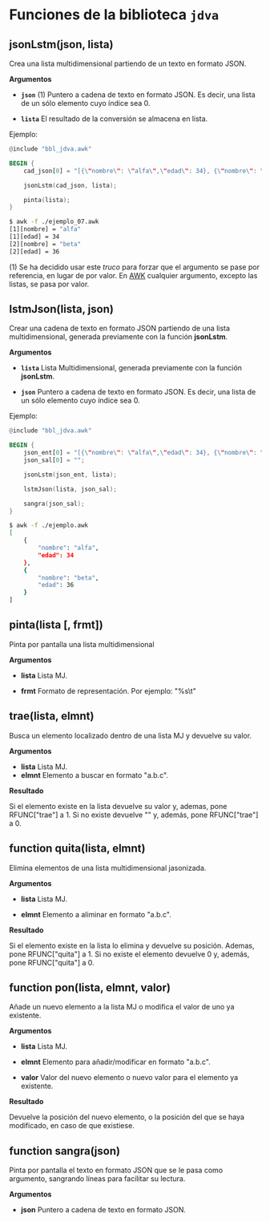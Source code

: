# Funciones de la biblioteca `jdva`

## jsonLstm(json, lista)

Crea una lista multidimensional partiendo de un texto en formato JSON.

**Argumentos**

* **`json`** (1) Puntero a cadena de texto en formato JSON. Es decir, una lista de un sólo elemento cuyo índice sea 0.

* **`lista`** El resultado de la conversión se almacena en lista.

Ejemplo:

```awk
@include "bbl_jdva.awk"

BEGIN {
    cad_json[0] = "[{\"nombre\": \"alfa\",\"edad\": 34}, {\"nombre\": \"beta\", \"edad\": 36}]";

    jsonLstm(cad_json, lista);

    pinta(lista);
}
```

```bash
$ awk -f ./ejemplo_07.awk
[1][nombre] = "alfa"
[1][edad] = 34
[2][nombre] = "beta"
[2][edad] = 36
```

(1) Se ha decidido usar este _truco_ para forzar que el argumento se pase por referencia, en lugar de por valor. En [AWK](https://www.gnu.org/software/gawk/manual/gawk.html) cualquier argumento, excepto las listas, se pasa por valor. 

## lstmJson(lista, json)

Crear una cadena de texto en formato JSON partiendo de una lista multidimensional, generada previamente con la función **jsonLstm**.

**Argumentos**

* **`lista`** Lista Multidimensional, generada previamente con la función **jsonLstm**.

* **`json`**  Puntero a cadena de texto en formato JSON. Es decir, una lista de un sólo elemento cuyo índice sea 0.

Ejemplo:

```awk
@include "bbl_jdva.awk"

BEGIN {
    json_ent[0] = "[{\"nombre\": \"alfa\",\"edad\": 34}, {\"nombre\": \"beta\", \"edad\": 36}]";
    json_sal[0] = "";

    jsonLstm(json_ent, lista);

    lstmJson(lista, json_sal);

    sangra(json_sal);
}
```

```bash
$ awk -f ./ejemplo.awk
[
    {
        "nombre": "alfa",
        "edad": 34
    },
    {
        "nombre": "beta",
        "edad": 36
    }
]
```

## pinta(lista [, frmt])

Pinta por pantalla una lista multidimensional

**Argumentos**

* **lista** Lista MJ.

* **frmt**  Formato de representación. Por ejemplo: "%s\t"

## trae(lista, elmnt)

Busca un elemento localizado dentro de una lista MJ y devuelve su valor.

**Argumentos**

* **lista** Lista MJ.
* **elmnt** Elemento a buscar en formato "a.b.c".
    
**Resultado**

Si el elemento existe en la lista devuelve su valor y, ademas, pone RFUNC["trae"] a 1. Si no existe devuelve "" y, además, pone RFUNC["trae"] a 0.

## function quita(lista, elmnt)

Elimina elementos de una lista multidimensional jasonizada.

**Argumentos**

* **lista** Lista MJ.

* **elmnt** Elemento a aliminar en formato "a.b.c".

**Resultado**

Si el elemento existe en la lista lo elimina y devuelve su posición. Ademas, pone RFUNC["quita"] a 1. Si no existe el elemento devuelve 0 y, además, pone RFUNC["quita"] a 0.

## function pon(lista, elmnt, valor)

Añade un nuevo elemento a la lista MJ o modifica el valor de uno ya existente.

**Argumentos**

* **lista** Lista MJ.

* **elmnt** Elemento para añadir/modificar en formato "a.b.c".

* **valor** Valor del nuevo elemento o nuevo valor para el elemento ya existente.

**Resultado**

Devuelve la posición del nuevo elemento, o la posición del que se haya modificado, en caso de que existiese.

## function sangra(json)

Pinta por pantalla el texto en formato JSON que se le pasa como argumento, sangrando líneas para facilitar su lectura.

**Argumentos**

* **json** Puntero a cadena de texto en formato JSON.